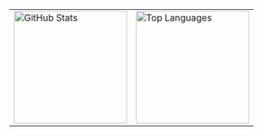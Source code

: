 <table>
  <tr>
    <td><img src="https://github-readme-stats.vercel.app/api?username=OuterCyrex&show_icons=true&theme=vue" alt="GitHub Stats" height="200"/></td>
    <td><img src="https://github-readme-stats.vercel.app/api/top-langs/?username=OuterCyrex&layout=compact&theme=vue&cache_seconds=60" alt="Top Languages" height="200"/></td>
  </tr>
</table>







